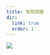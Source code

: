 ```yaml
---
title: 常見問題
dir:
  link: true
  order: 1
---
```


<Catalog/>

![](https://i.latvian.dev/pc/2024-01-18_08.25.24.png)